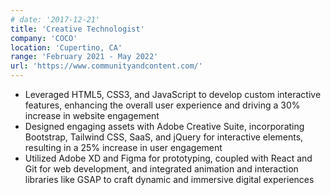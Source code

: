 ```yaml
---
# date: '2017-12-21'
title: 'Creative Technologist'
company: 'COCO'
location: 'Cupertino, CA'
range: 'February 2021 - May 2022'
url: 'https://www.communityandcontent.com/'
---
```


- Leveraged HTML5, CSS3, and JavaScript to develop custom interactive features, enhancing the overall user experience and driving a 30% increase in website engagement
- Designed engaging assets with Adobe Creative Suite, incorporating Bootstrap, Tailwind CSS, SaaS, and jQuery for interactive elements, resulting in a 25% increase in user engagement
- Utilized Adobe XD and Figma for prototyping, coupled with React and Git for web development, and integrated animation and interaction libraries like GSAP to craft dynamic and immersive digital experiences
